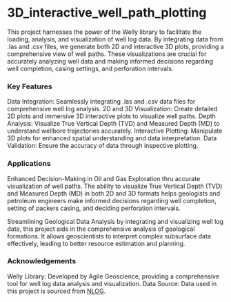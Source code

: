 # 3D_interactive_well_path_plotting
This project harnesses the power of the Welly library to facilitate the loading, analysis, and visualization of well log data. By integrating data from .las and .csv files, we generate both 2D and interactive 3D plots, providing a comprehensive view of well paths. These visualizations are crucial for accurately analyzing well data and making informed decisions regarding well completion, casing settings, and perforation intervals.

### Key Features
Data Integration: Seamlessly integrating .las and .csv data files for comprehensive well log analysis.
2D and 3D Visualization: Create detailed 2D plots and immersive 3D interactive plots to visualize well paths.
Depth Analysis: Visualize True Vertical Depth (TVD) and Measured Depth (MD) to understand wellbore trajectories accurately.
Interactive Plotting: Manipulate 3D plots for enhanced spatial understanding and data interpretation.
Data Validation: Ensure the accuracy of data through inspective plotting.

### Applications

Enhanced Decision-Making in Oil and Gas Exploration thru accurate visualization of well paths. The ability to visualize True Vertical Depth (TVD) and Measured Depth (MD) in both 2D and 3D formats helps geologists and petroleum engineers make informed decisions regarding well completion, setting of packers casing, and deciding perforation intervals.

Streamlining Geological Data Analysis by integrating and visualizing well log data, this project aids in the comprehensive analysis of geological formations. It allows geoscientists to interpret complex subsurface data effectively, leading to better resource estimation and planning.


### Acknowledgements
Welly Library: Developed by Agile Geoscience, providing a comprehensive tool for well log data analysis and visualization.
Data Source: Data used in this project is sourced from [NLOG](https://www.nlog.nl/).
